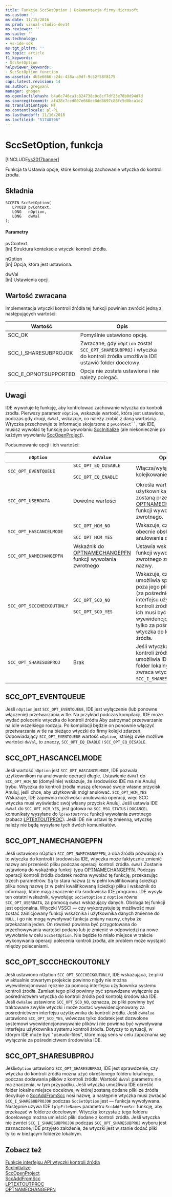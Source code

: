 ```yaml
---
title: Funkcja SccSetOption | Dokumentacja firmy Microsoft
ms.custom: ''
ms.date: 11/15/2016
ms.prod: visual-studio-dev14
ms.reviewer: ''
ms.suite: ''
ms.technology:
- vs-ide-sdk
ms.tgt_pltfrm: ''
ms.topic: article
f1_keywords:
- SccSetOption
helpviewer_keywords:
- SccSetOption function
ms.assetid: 4b5e6666-c24c-438a-a9df-9c52f58f8175
caps.latest.revision: 14
ms.author: gregvanl
manager: ghogen
ms.openlocfilehash: b4a6c746ca1c824738c0c8cf7df23e78b0d94d7d
ms.sourcegitcommit: af428c7ccd007e668ec0dd8697c88fc5d8bca1e2
ms.translationtype: MT
ms.contentlocale: pl-PL
ms.lasthandoff: 11/16/2018
ms.locfileid: "51748796"
---
```

# <a name="sccsetoption-function"></a>SccSetOption, funkcja
[!INCLUDE[vs2017banner](../includes/vs2017banner.md)]

Funkcja ta Ustawia opcje, które kontrolują zachowanie wtyczka do kontroli źródła.  
  
## <a name="syntax"></a>Składnia  
  
```cpp#  
SCCRTN SccSetOption(  
   LPVOID pvContext,  
   LONG   nOption,  
   LONG   dwVal  
);  
```  
  
#### <a name="parameters"></a>Parametry  
 pvContext  
 [in] Struktura kontekście wtyczki kontroli źródła.  
  
 nOption  
 [in] Opcja, która jest ustawiona.  
  
 dwVal  
 [in] Ustawienia opcji.  
  
## <a name="return-value"></a>Wartość zwracana  
 Implementacja wtyczki kontroli źródła tej funkcji powinien zwrócić jedną z następujących wartości:  
  
|Wartość|Opis|  
|-----------|-----------------|  
|SCC_OK|Pomyślnie ustawiono opcję.|  
|SCC_I_SHARESUBPROJOK|Zwracane, gdy `nOption` został `SCC_OPT_SHARESUBPROJ` i wtyczka do kontroli źródła umożliwia IDE ustawić folder docelowy.|  
|SCC_E_OPNOTSUPPORTED|Opcja nie została ustawiona i nie należy polegać.|  
  
## <a name="remarks"></a>Uwagi  
 IDE wywołuje tę funkcję, aby kontrolować zachowanie wtyczka do kontroli źródła. Pierwszy parametr `nOption`, wskazuje wartość, która jest ustawiona, podczas gdy drugi, `dwVal`, wskazuje, co należy zrobić z daną wartością. Wtyczka przechowuje te informacje skojarzone z `pvContext``,` tak IDE, musisz wywołać tę funkcję po wywołaniu [SccInitialize](../extensibility/sccinitialize-function.md) (ale niekoniecznie po każdym wywołaniu [SccOpenProject](../extensibility/sccopenproject-function.md)).  
  
 Podsumowanie opcji i ich wartości:  
  
|`nOption`|`dwValue`|Opis|  
|---------------|---------------|-----------------|  
|`SCC_OPT_EVENTQUEUE`|`SCC_OPT_EQ_DISABLE`<br /><br /> `SCC_OPT_EQ_ENABLE`|Włącza/wyłącza tła, kolejkowanie zdarzeń.|  
|`SCC_OPT_USERDATA`|Dowolne wartości|Określa wartość użytkownika, które zostaną przekazane do [OPTNAMECHANGEPFN](../extensibility/optnamechangepfn.md) funkcji wywołania zwrotnego.|  
|`SCC_OPT_HASCANCELMODE`|`SCC_OPT_HCM_NO`<br /><br /> `SCC_OPT_HCM_YES`|Wskazuje, czy IDE obecnie obsługuje anulowanie operacji.|  
|`SCC_OPT_NAMECHANGEPFN`|Wskaźnik do [OPTNAMECHANGEPFN](../extensibility/optnamechangepfn.md) funkcji wywołania zwrotnego|Ustawia wskaźnik do funkcji wywołania zwrotnego zmiany nazwy.|  
|`SCC_OPT_SCCCHECKOUTONLY`|`SCC_OPT_SCO_NO`<br /><br /> `SCC_OPT_SCO_YES`|Wskazuje, czy IDE umożliwia sprawdzanie poza jego pliki ręcznie (za pośrednictwem interfejsu użytkownika kontroli źródła), lub czy ich musi być wyewidencjonowany tylko za pośrednictwem wtyczka do kontroli źródła.|  
|`SCC_OPT_SHARESUBPROJ`|Brak|Jeśli wtyczka do kontroli źródła umożliwia IDE określić folder lokalny projekt, zwraca wtyczki `SCC_I_SHARESUBPROJOK`.|  
  
## <a name="sccopteventqueue"></a>SCC_OPT_EVENTQUEUE  
 Jeśli `nOption` jest `SCC_OPT_EVENTQUEUE`, IDE jest wyłączenie (lub ponowne włączenie) przetwarzania w tle. Na przykład podczas kompilacji, IDE może wydać polecenie wtyczka do kontroli źródła Aby zatrzymać przetwarzanie na idle wszelkiego rodzaju. Po kompilacji będzie on ponownie włączyć przetwarzania w tle na bieżąco wtyczki do firmy kolejki zdarzeń. Odpowiadający `SCC_OPT_EVENTQUEUE` wartość `nOption`, istnieją dwie możliwe wartości `dwVal`, to znaczy, `SCC_OPT_EQ_ENABLE` i `SCC_OPT_EQ_DISABLE`.  
  
## <a name="sccopthascancelmode"></a>SCC_OPT_HASCANCELMODE  
 Jeśli wartość `nOption` jest `SCC_OPT_HASCANCELMODE`, IDE pozwala użytkownikom na anulowanie operacji długie. Ustawienie `dwVal` do `SCC_OPT_HCM_NO` (domyślnie) wskazuje, że środowisko IDE ma nie Anuluj trybu. Wtyczka do kontroli źródła muszą oferować swoje własne przycisk Anuluj, jeśli chce, aby użytkownik mógł anulować. `SCC_OPT_HCM_YES` Wskazuje, IDE zapewnia możliwości anulowania operacji, więc SCC wtyczka musi wyświetlać swój własny przycisk Anuluj. Jeśli ustawia IDE `dwVal` do `SCC_OPT_HCM_YES`, jest gotowa na `SCC_MSG_STATUS` i `DOCANCEL` komunikaty wysyłane do `lpTextOutProc` funkcji wywołania zwrotnego (zobacz [LPTEXTOUTPROC](../extensibility/lptextoutproc.md)). Jeśli IDE nie ustawi tę zmienną, wtyczkę należy nie będą wysyłane tych dwóch komunikatów.  
  
## <a name="sccoptnamechangepfn"></a>SCC_OPT_NAMECHANGEPFN  
 Jeśli ustawiono nOption `SCC_OPT_NAMECHANGEPFN`, a oba źródła pozwalają na to wtyczka do kontroli i środowiska IDE, wtyczka może faktycznie zmienić nazwy ani przenieść pliku podczas operacji kontroli źródła. `dwVal` Zostanie ustawiona do wskaźnika funkcji typu [OPTNAMECHANGEPFN](../extensibility/optnamechangepfn.md). Podczas operacji kontroli źródła dodatek można wywołać tę funkcję, przekazując trzech parametrów. Są to stara nazwa (z w pełni kwalifikowaną ścieżką) pliku nową nazwę (z w pełni kwalifikowaną ścieżką) pliku i wskaźnik do informacji, które mają znaczenie dla środowiska IDE programu. IDE wysyła ten ostatni wskaźnik, wywołując `SccSetOption` z `nOption` równa `SCC_OPT_USERDATA`, za pomocą `dwVal` wskazujący danych. Obsługa tej funkcji jest opcjonalna. Wtyczki VSSCI — czy wykorzystuje tę możliwość musi zostać zainicjowany funkcji wskaźnika i użytkownika danych zmienne do `NULL`, i go nie mogą wywoływać funkcja zmiany nazwy, chyba że przekazania jeden. On również powinna być przygotowana do przechowywania wartości podano lub je zmienić w odpowiedzi na nowe wywołanie w celu `SccSetOption`. Nie będzie to miało miejsce w trakcie wykonywania operacji polecenia kontroli źródła, ale problem może wystąpić między poleceniami.  
  
## <a name="sccoptscccheckoutonly"></a>SCC_OPT_SCCCHECKOUTONLY  
 Jeśli ustawiono nOption `SCC_OPT_SCCCHECKOUTONLY`, IDE wskazująca, że pliki w aktualnie otwartym projekcie powinno nigdy nie można wyewidencjonować ręcznie za pomocą interfejsu użytkownika systemu kontroli źródła. Zamiast tego pliki powinny być sprawdzane wyłącznie za pośrednictwem wtyczka do kontroli źródła pod kontrolą środowiska IDE. Jeśli `dwValue` ustawiono `SCC_OPT_SCO_NO`, oznacza, że pliki powinny być traktowane zwykle wtyczki i może zostać wyewidencjonowany za pośrednictwem interfejsu użytkownika do kontroli źródła. Jeśli `dwValue` ustawiono `SCC_OPT_SCO_YES`, wówczas tylko dodatek jest dozwolone systemowi wyewidencjonowywanie plików i nie powinna być wywoływana interfejsu użytkownika systemu kontroli źródła. Dotyczy to sytuacji, w którym IDE może być "pseudo-files", które mają sens w celu zapoznania się wyłącznie za pośrednictwem środowiska IDE.  
  
## <a name="sccoptsharesubproj"></a>SCC_OPT_SHARESUBPROJ  
 Jeśli`nOption` ustawiono `SCC_OPT_SHARESUBPROJ`, IDE jest sprawdzenie, czy wtyczka do kontroli źródła można użyć określonego folderu lokalnego, podczas dodawania plików z kontroli źródła. Wartość `dwVal` parametru nie ma znaczenia, w tym przypadku. Jeśli wtyczka umożliwia IDE określić folder lokalne miejsce docelowe, w której zostaną dodane pliki ze źródła decyduje o [SccAddFromScc](../extensibility/sccaddfromscc-function.md) nosi nazwę, a następnie wtyczka musi zwracać `SCC_I_SHARESUBPROJOK` podczas `SccSetOption` jest — funkcja wywoływana. Następnie używa IDE `lplpFileNames` parametru `SccAddFromScc` funkcję, aby przekazać w folderze docelowym. Wtyczka korzysta z tego folderu docelowego można umieścić pliki dodane z kontroli źródła. Jeśli wtyczka nie zwróci `SCC_I_SHARESUBPROJOK` podczas `SCC_OPT_SHARESUBPROJ` wyboru jest zaznaczone, IDE przyjęto założenie, że wtyczki jest w stanie dodać pliki tylko w bieżącym folderze lokalnym.  
  
## <a name="see-also"></a>Zobacz też  
 [Funkcje interfejsu API wtyczki kontroli źródła](../extensibility/source-control-plug-in-api-functions.md)   
 [SccInitialize](../extensibility/sccinitialize-function.md)   
 [SccOpenProject](../extensibility/sccopenproject-function.md)   
 [SccAddFromScc](../extensibility/sccaddfromscc-function.md)   
 [LPTEXTOUTPROC](../extensibility/lptextoutproc.md)   
 [OPTNAMECHANGEPFN](../extensibility/optnamechangepfn.md)

